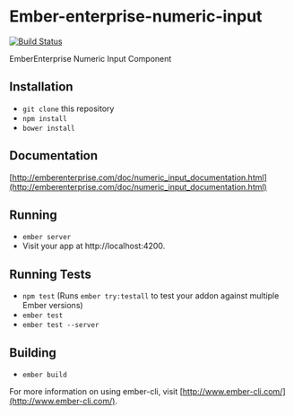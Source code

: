 # Ember-enterprise-numeric-input

[![Build Status](https://travis-ci.org/EmberEnterprise/ember-enterprise-numeric-input.svg?branch=master)](https://travis-ci.org/EmberEnterprise/ember-enterprise-numeric-input)

EmberEnterprise Numeric Input Component

## Installation

* `git clone` this repository
* `npm install`
* `bower install`

## Documentation

[http://emberenterprise.com/doc/numeric_input_documentation.html](http://emberenterprise.com/doc/numeric_input_documentation.html)

## Running

* `ember server`
* Visit your app at http://localhost:4200.

## Running Tests

* `npm test` (Runs `ember try:testall` to test your addon against multiple Ember versions)
* `ember test`
* `ember test --server`

## Building

* `ember build`

For more information on using ember-cli, visit [http://www.ember-cli.com/](http://www.ember-cli.com/).
